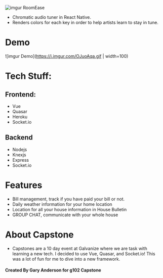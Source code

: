 ![imgur RoomEase](https://i.imgur.com/WyYpXGS.png?1)
* Chromatic audio tuner in React Native.
* Renders colors for each key in order to help artists learn to stay in tune.

# Demo

![imgur Demo](https://i.imgur.com/OJuoAqa.gif | width=100)

# Tech Stuff:
## Frontend:
* Vue
* Quasar
* Heroku
* Socket.io

## Backend
* Nodejs
* Knexjs
* Express
* Socket.io

# Features
* Bill management, track if you have paid your bill or not.
* Daily weather information for your home location
* Location for all your house information in House Bulletin
* GROUP CHAT, communicate with your whole house

# About Capstone
* Capstones are a 10 day event at Galvanize where we are task with learning a new tech. I decided to use Vue, Quasar, and Socket.io! This was a lot of fun for me to dive into a new framework.


#### Created By Gary Anderson for g102 Capstone
